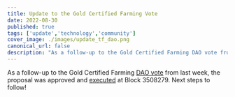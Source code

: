 ```yaml
---
title: Update to the Gold Certified Farming Vote
date: 2022-08-30
published: true
tags: ['update','technology','community']
cover_image: ./images/update_tf_dao.png
canonical_url: false
description: "As a follow-up to the Gold Certified Farming DAO vote from last week, the proposal was approved..."
---
```


As a follow-up to the Gold Certified Farming [DAO vote](https://forum.threefold.io/t/closed-the-first-vote-of-the-threefold-tf-chain-l1-dao-gold-certified-farming/3323) from last week, the proposal was approved and [executed](https://polkadot.js.org/apps/?rpc=wss%3A%2F%2Ftfchain.grid.tf#/explorer/query/0xe97925ad7c3687ceb1502ca357c1e04e2f7d1a8d401c561d1ccc5710f3820da1) at Block 3508279. Next steps to follow!